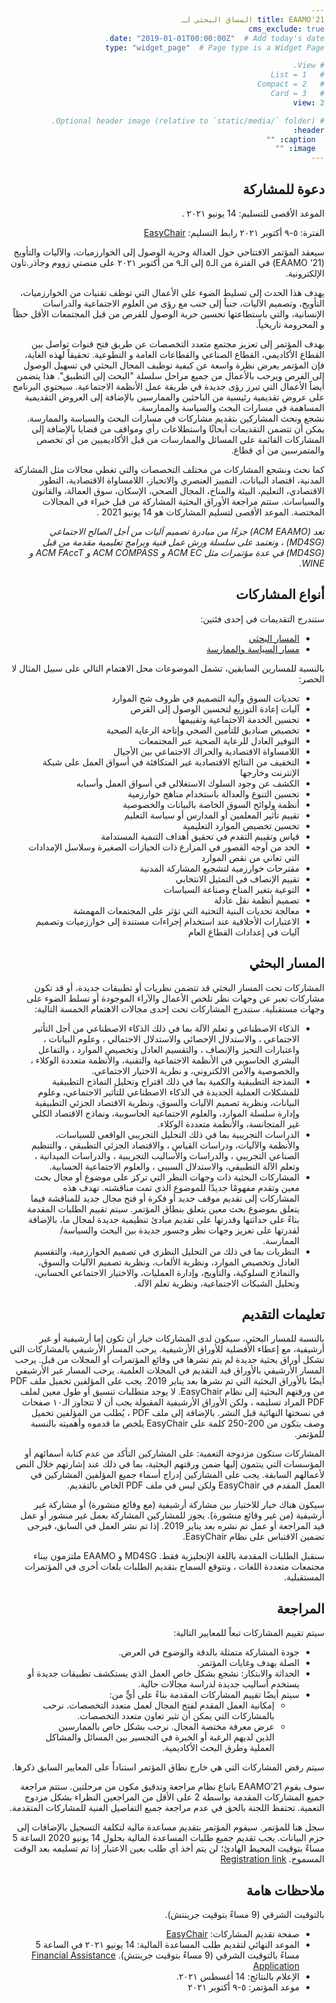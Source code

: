 ```yaml
---
title: EAAMO'21 المساق البحثي لـ 
cms_exclude: true
date: "2019-01-01T00:00:00Z"  # Add today's date.
type: "widget_page"  # Page type is a Widget Page

# View.
#   1 = List
#   2 = Compact
#   3 = Card
view: 2

# Optional header image (relative to `static/media/` folder).
header:
  caption: ""
  image: ""
---
```

<html dir="rtl">

## دعوة للمشاركة

الموعد الأقصى للتسليم: 14 يونيو ٢٠٢١ .

الفترة: ٥-٩ أكتوبر ٢٠٢١
رابط التسليم: [EasyChair](https://easychair.org/conferences/?conf=eaamo21)

سيعقد المؤتمر الافتتاحي حول العدالة وحرية الوصول إلى الخوارزميات، والآليات والتأويج (EAAMO ‘21) في الفترة من الـ٥ إلى الـ٩ من أكتوبر ٢٠٢١ على منصتي زووم  وجاذر.تاون الإلكترونية.
 
يهدف هذا الحدث إلى تسليط الضوء على الأعمال التي توظف تقنيات من الخوارزميات، التأويج، وتصميم الآليات، جنباً إلى جنب مع رؤى من العلوم الاجتماعية والدراسات الإنسانية، والتي باستطاعتها تحسين حرية الوصول للفرص من قبل المجتمعات الأقل حظاً و المحرومة تاريخياً.  

يهدف المؤتمر إلى تعزيز مجتمع متعدد التخصصات عن طريق فتح قنوات تواصل بين القطاع الأكاديمي، القطاع الصناعي والقطاعات العامة و التطوعية. تحقيقاً لهذه الغاية، فإن المؤتمر يعرض نظرة واسعة عن كيفية توظيف المجال البحثي في تسهيل الوصول إلى الفرص ويرحب بالأعمال من جميع مراحل سلسلة "البحث إلى التطبيق". هذا يتضمن أيضاً الأعمال التي تبرز رؤى جديدة في طريقة عمل الأنظمة الاجتماعية. سيحتوي البرنامج على عروض تقديمية رئيسية من الباحثين والممارسين بالإضافة إلى العروض التقديمية المساهمة في مسارات البحث والسياسة والممارسة.   
نشجع ونحث المشاركين بتقديم مشاركات في مسارات البحث والسياسة والممارسة. يمكن أن تتضمن التقديمات أبحاثًا واستطلاعات رأي ومواقف من قضايا بالإضافة إلى المشاركات القائمة على المسائل والممارسات من قبل الأكاديميين من أي تخصص والمتمرسين من أي قطاع.

كما نحث ونشجع المشاركات من مختلف التخصصات والتي تغطي مجالات مثل المشاركة المدنية، اقتصاد البيانات، التمييز العنصري والانحياز، اللامساواة الاقتصادية، التطور الاقتصادي، التعليم، البيئة والمناخ، المجال الصحي، الإسكان، سوق العمالة، والقانون والسياسات. ستتم مراجعة الأوراق البحثية المشاركة من قبل خبراء في المجالات المختصة. الموعد الأقصى لتسليم المشاركات هو 14 يونيو 2021 .

*تعد (ACM EAAMO) جزءًا من مبادرة تصميم آليات من أجل الصالح الاجتماعي (MD4SG) ، وتعتمد على سلسلة ورش عمل فنية وبرامج تعليمية مقدمة من قبل (MD4SG) في عدة مؤتمرات مثل ACM EC و ACM COMPASS و ACM FAccT و WINE.*

## أنواع المشاركات

ستندرج التقديمات في إحدى فئتين:
- [المسار البحثي](https://eaamo.org/cfpresearchar/)
- [مسار السياسة والممارسة](https://eaamo.org/cfppolicyar)
 

بالنسبة للمسارين السابقين، تشمل الموضوعات محل الاهتمام التالي على سبيل المثال لا الحصر:
- تحديات السوق وآلية التصميم في ظروف شح الموارد
- آليات إعادة التوزيع لتحسين الوصول إلى الفرص
- تحسين الخدمة الاجتماعية وتقييمها
- تخصيص صناديق للتأمين الصحي وإتاحة الرعاية الصحية
- التوفير العادل للرعاية الصحية عبر المجتمعات
- اللامساواة الاقتصادية والحراك الاجتماعي بين الأجيال
- التخفيف من النتائج الاقتصادية غير المتكافئة في أسواق العمل على شبكة الإنترنت وخارجها
- الكشف عن وجود السلوك الاستغلالي في أسواق العمل وأسبابه
- تحسين التنوع والعدالة باستخدام مناهج خوارزمية
- أنظمة ولوائح السوق الخاصة بالبيانات والخصوصية
- تقييم تأثير المعلمين أو المدارس أو سياسة التعليم
- تحسين تخصيص الموارد التعليمية
- قياس وتقييم التقدم في تحقيق أهداف التنمية المستدامة
- الحد من أوجه القصور في المزارع ذات الحيازات الصغيرة وسلاسل الإمدادات التي تعاني من نقص الموارد
- مقترحات خوارزمية لتشجيع المشاركة المدنية
- تقييم الإنصاف في التمثيل الانتخابي
- التوعية بتغير المناخ وصناعة السياسات
- تصميم أنظمة نقل عادلة
- معالجة تحديات البنية التحتية التي تؤثر على المجتمعات المهمشة
- الاعتبارات الأخلاقية عند استخدام إجراءات مستندة إلى خوارزميات وتصميم آليات في إعدادات القطاع العام

## المسار البحثي
 
المشاركات تحت المسار البحثي قد تتضمن نظريات أو تطبيقات جديدة، أو قد تكون مشاركات تعبر عن وجهات نظر تلخص الأعمال والآراء الموجودة أو تسلط الضوء على وجهات مستقبلية. ستندرج المشاركات تحت إحدى مجالات الاهتمام الخمسة التالية:
- الذكاء الاصطناعي و تعلم الآلة بما في ذلك الذكاء الاصطناعي من أجل التأثير الاجتماعي ، والاستدلال الإحصائي والاستدلال الاحتمالي ، وعلوم البيانات ، واعتبارات التحيز والإنصاف ، والتقسيم العادل وتخصيص الموارد ، والتفاعل البشري الحاسوبي في الأنظمة الاجتماعية والتقنية،  والأنظمة متعددة الوكلاء ، والخصوصية والأمن الالكتروني، و نظرية الاختيار الاجتماعي.
- النمذجة التطبيقية والكمية بما في ذلك اقتراح وتحليل النماذج التطبيقية للمشكلات العملية الجديدة في الذكاء الاصطناعي للتأثير الاجتماعي، وعلوم البيانات، ونظرية تصميم الآليات والسوق، ونظرية الاقتصاد الجزئي التطبيقية وإدارة سلسلة الموارد، والعلوم الاجتماعية الحاسوبية، ونماذج الاقتصاد الكلي غير المتجانسة، والأنظمة متعددة الوكلاء. 
- الدراسات التجريبية بما في ذلك التحليل التجريبي الواقعي للسياسات، والأنظمة والآليات، ودراسات القياس ، والاقتصاد الجزئي التطبيقي ، والتنظيم الصناعي التجريبي ، والدراسات والأساليب التجريبية ، والدراسات الميدانية ، وتعلم الآلة التطبيقي، والاستدلال السببي ، والعلوم الاجتماعية الحسابية.
- المشاركات البحثية ذات وجهات النظر التي تركز على موضوع أو مجال بحث معين وتقدم مفهومًا جديدًا للموضوع الذي تمت مناقشته. تهدف هذه المشاركات إلى تقديم موقف جديد أو فكرة أو فتح مجال جديد للمناقشة فيما يتعلق بموضوع بحث معين يتعلق بنطاق المؤتمر. سيتم تقييم الطلبات المقدمة بناءً على حداثتها وقدرتها على تقديم مبادئ تنظيمية جديدة لمجال ما، بالإضافة لقدرتها على تعزيز وجهات نظر وجسور جديدة بين البحث والسياسة/الممارسة.
- النظريات بما في ذلك من التحليل النظري في تصميم الخوارزمية، والتقسيم العادل وتخصيص الموارد، ونظرية الألعاب، ونظرية تصميم الآليات والسوق، والنماذج السلوكية، والتأويج، وإدارة العمليات، والاختيار الاجتماعي الحسابي، وتحليل الشبكات الاجتماعية، ونظرية تعلم الآلة.

## تعليمات التقديم
 
بالنسبة للمسار البحثي، سيكون لدى المشاركات خيار أن تكون إما أرشيفية أو غير أرشيفية، مع إعطاء الأفضلية للأوراق الأرشيفية. يرحب المسار الأرشيفي بالمشاركات التي تشكل أوراق بحثية جديدة لم يتم نشرها في وقائع المؤتمرات أو المجلات من قبل. يرحب المسار الأرشيفي بالأوراق قيد التقديم في المجلات العلمية. يرحب المسار غير الأرشيفي أيضًا بالأوراق البحثية التي تم نشرها بعد يناير 2019. يجب على المؤلفين تحميل ملف PDF من ورقتهم البحثية إلى نظام  EasyChair. لا يوجد متطلبات تنسيق أو طول معين لملف PDF المراد تسليمه ، ولكن الأوراق الأرشيفية المقبولة يجب أن لا تتجاوز الـ١٠ صفحات في نسختها النهائية قبل النشر. بالإضافة إلى ملف PDF ، يُطلب من المؤلفين تحميل وصف يتكون من 200-250 كلمة على EasyChair يلخص ما قدموه وأهميته بالنسبة للمؤتمر.

المشاركات ستكون مزدوجة التعمية: على المشاركين التأكد من عدم كتابة أسمائهم أو المؤسسات التي ينتمون إليها ضمن ورقتهم البحثية، بما في ذلك عند إشارتهم خلال النص لأعمالهم السابقة. يجب على المشاركين إدراج أسماء جميع المؤلفين المشاركين في العمل المقدم في EasyChair ولكن ليس في ملف PDF الخاص بالتقديم.

سيكون هناك خيار للاختيار بين مشاركة أرشيفية (مع وقائع منشورة) أو مشاركة غير أرشيفية (من غير وقائع منشورة). يجوز للمشاركين المشاركة بعمل غير منشور أو عمل قيد المراجعة أو عمل تم نشره بعد يناير 2019. إذا تم نشر العمل في السابق، فيرجى تضمين الاقتباس على نظام EasyChair.

سنقبل الطلبات المقدمة باللغة الإنجليزية فقط. MD4SG و EAAMO ملتزمون ببناء مجتمعات متعددة اللغات ، ونتوقع السماح بتقديم الطلبات بلغات أخرى في المؤتمرات المستقبلية.

 
## المراجعة 
 
سيتم تقييم المشاركات تبعاً للمعايير التالية:
- جودة المشاركة متمثلة بالدقة والوضوح في العرض.
- الصلة بهدف وغايات المؤتمر. 
- الحداثة والابتكار: نشجع بشكل خاص العمل الذي يستكشف تطبيقات جديدة أو يستخدم أساليب جديدة لدراسة مجالات حالية.
- سيتم أيضًا تقييم المشاركات المقدمة بناءً على أيٍّ من:
  - إمكانية العمل المقدم لفتح المجال لعمل متعدد التخصصات. نرحب بالمشاركات التي يمكن أن تثير تعاون متعدد التخصصات.
  - عرض معرفة مختصة المجال. نرحب بشكل خاص بالممارسين الذين لديهم الرغبة أو الخبرة في التجسير بين المسائل والمشاكل العملية وطرق البحث الأكاديمية.

سيتم رفض المشاركات التي هي خارج نطاق المؤتمر استناداً على المعايير السابق ذكرها.

سوف يقوم EAAMO’21 باتباع نظام مراجعة وتدقيق مكون من مرحلتين. ستتم مراجعة جميع المشاركات المقدمة بواسطة 2 على الأقل من المراجعين النظراء بشكل مزدوج التعمية. تحتفظ اللجنة بالحق في عدم مراجعة جميع التفاصيل الفنية للمشاركات المتقدمة.

سجل هنا للمؤتمر. سيقوم المؤتمر بتقديم مساعدة مالية لتكلفة التسجيل بالإضافات إلى حزم البيانات. يجب تقديم جميع طلبات المساعدة المالية بحلول 14 يونيو 2020 الساعة 5 مساءً بتوقيت المحيط الهادئ؛ لن يتم أخذ أي طلب بعين الاعتبار إذا تم تسليمه بعد الوقت المسموح. [Registration link](https://eaamo.org/registration) 

## ملاحظات هامة
 بالتوقيت الشرقي (9 مساءً بتوقيت جرينتش).
- صفحة تقديم المشاركات: [EasyChair](https://easychair.org/conferences/?conf=eaamo21)
- الموعد النهائي لتقديم طلب المساعدة المالية: 14 يونيو ٢٠٢١ في الساعة 5 مساءً بالتوقيت الشرقي (9 مساءً بتوقيت جرينتش). [Financial Assistance Application](https://forms.gle/AP9nmLStPzHSrqMv7)
- الإعلام بالنتائج: 14 أغسطس ٢٠٢١.
- موعد المؤتمر: ٥-٩ أكتوبر ٢٠٢١
